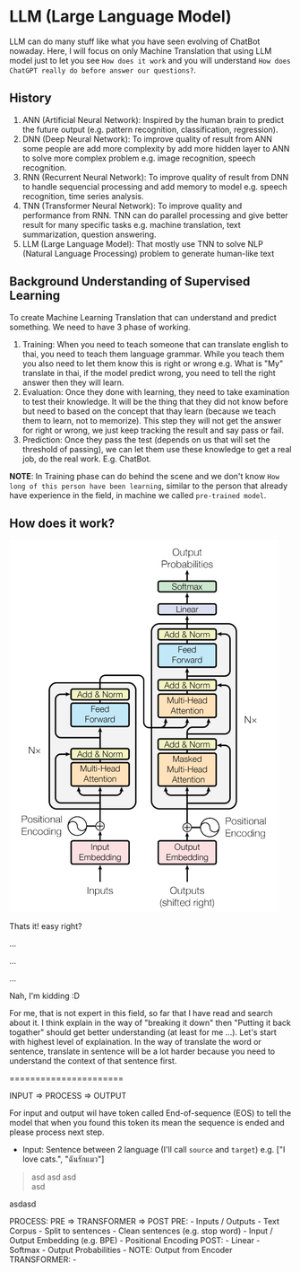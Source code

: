 # LLM (Large Language Model)

LLM can do many stuff like what you have seen evolving of ChatBot nowaday. Here, I will focus on only Machine Translation that using LLM model just to let you see `How does it work` and you will understand `How does ChatGPT really do before answer our questions?`.

## History

1. ANN (Artificial Neural Network): Inspired by the human brain to predict the future output (e.g. pattern recognition, classification, regression).
2. DNN (Deep Neural Network): To improve quality of result from ANN some people are add more complexity by add more hidden layer to ANN to solve more complex problem e.g. image recognition, speech recognition.
3. RNN (Recurrent Neural Network): To improve quality of result from DNN to handle sequencial processing and add memory to model e.g. speech recognition, time series analysis.
4. TNN (Transformer Neural Network): To improve quality and performance from RNN. TNN can do parallel processing and give better result for many specific tasks e.g. machine translation, text summarization, question answering.
5. LLM (Large Language Model): That mostly use TNN to solve NLP (Natural Language Processing) problem to generate human-like text

## Background Understanding of Supervised Learning

To create Machine Learning Translation that can understand and predict something. We need to have 3 phase of working.
1. Training: When you need to teach someone that can translate english to thai, you need to teach them language grammar. While you teach them you also need to let them know this is right or wrong e.g. What is "My" translate in thai, if the model predict wrong, you need to tell the right answer then they will learn.
2. Evaluation: Once they done with learning, they need to take examination to test their knowledge. It will be the thing that they did not know before but need to based on the concept that thay learn (because we teach them to learn, not to memorize). This step they will not get the answer for right or wrong, we just keep tracking the result and say pass or fail.
3. Prediction: Once they pass the test (depends on us that will set the threshold of passing), we can let them use these knowledge to get a real job, do the real work. E.g. ChatBot.

**NOTE**: In Training phase can do behind the scene and we don't know `How long of this person have been learning`, similar to the person that already have experience in the field, in machine we called `pre-trained model`.

## How does it work?

![Transformer Architecture](images/transformer_architecture.png)

Thats it! easy right?

...

...

...

Nah, I'm kidding :D

For me, that is not expert in this field, so far that I have read and search about it. I think explain in the way of "breaking it down" then "Putting it back togather" should get better understanding (at least for me ...). Let's start with highest level of explaination. In the way of translate the word or sentence, translate in sentence will be a lot harder because you need to understand the context of that sentence first.

======================

INPUT => PROCESS => OUTPUT

For input and output wil have token called End-of-sequence (EOS) to tell the model that when you found this token its mean the sequence is ended and please process next step.

- Input: Sentence between 2 language (I'll call `source` and `target`) e.g. ["I love cats.", "ฉันรักแมว"]
> asd
asd
asd<br>
asd

asdasd

PROCESS: PRE => TRANSFORMER => POST
PRE:
    - Inputs / Outputs
        - Text Corpus
        - Split to sentences
        - Clean sentences (e.g. stop word)
    - Input / Output Embedding (e.g. BPE)
    - Positional Encoding
POST:
    - Linear
    - Softmax
    - Output Probabilities
    - NOTE: Output from Encoder
TRANSFORMER:
    - 